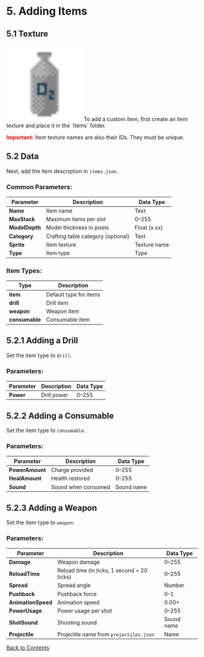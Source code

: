 # 5. Adding Items

## 5.1 Texture
<img src="/Images/oxygen.png" alt="Oxygen" width="200" height="200">
To add a custom item, first create an item texture and place it in the `Items` folder.

<span style="color:red;">**Important:**</span> Item texture names are also their IDs. They must be unique.

## 5.2 Data
Next, add the item description in `items.json`.

### Common Parameters:
<table>
  <thead>
    <tr>
      <th>Parameter</th>
      <th>Description</th>
      <th>Data Type</th>
    </tr>
  </thead>
  <tbody>
    <tr>
      <td><strong>Name</strong></td>
      <td>Item name</td>
      <td>Text</td>
    </tr>
    <tr>
      <td><strong>MaxStack</strong></td>
      <td>Maximum items per slot</td>
      <td>0–255</td>
    </tr>
    <tr>
      <td><strong>ModelDepth</strong></td>
      <td>Model thickness in pixels</td>
      <td>Float (x.xx)</td>
    </tr>
    <tr>
      <td><strong>Category</strong></td>
      <td>Crafting table category (optional)</td>
      <td>Text</td>
    </tr>
    <tr>
      <td><strong>Sprite</strong></td>
      <td>Item texture</td>
      <td>Texture name</td>
    </tr>
    <tr>
      <td><strong>Type</strong></td>
      <td>Item type</td>
      <td>Type</td>
    </tr>
  </tbody>
</table>

### Item Types:
<table>
  <thead>
    <tr>
      <th>Type</th>
      <th>Description</th>
    </tr>
  </thead>
  <tbody>
    <tr>
      <td><strong>item</strong></td>
      <td>Default type for items</td>
    </tr>
    <tr>
      <td><strong>drill</strong></td>
      <td>Drill item</td>
    </tr>
    <tr>
      <td><strong>weapon</strong></td>
      <td>Weapon item</td>
    </tr>
    <tr>
      <td><strong>consumable</strong></td>
      <td>Consumable item</td>
    </tr>
  </tbody>
</table>

## 5.2.1 Adding a Drill
Set the item type to `drill`.

### Parameters:
<table>
  <thead>
    <tr>
      <th>Parameter</th>
      <th>Description</th>
      <th>Data Type</th>
    </tr>
  </thead>
  <tbody>
    <tr>
      <td><strong>Power</strong></td>
      <td>Drill power</td>
      <td>0–255</td>
    </tr>
  </tbody>
</table>

## 5.2.2 Adding a Consumable
Set the item type to `consumable`.

### Parameters:
<table>
  <thead>
    <tr>
      <th>Parameter</th>
      <th>Description</th>
      <th>Data Type</th>
    </tr>
  </thead>
  <tbody>
    <tr>
      <td><strong>PowerAmount</strong></td>
      <td>Charge provided</td>
      <td>0–255</td>
    </tr>
    <tr>
      <td><strong>HealAmount</strong></td>
      <td>Health restored</td>
      <td>0–255</td>
    </tr>
    <tr>
      <td><strong>Sound</strong></td>
      <td>Sound when consumed</td>
      <td>Sound name</td>
    </tr>
  </tbody>
</table>

## 5.2.3 Adding a Weapon
Set the item type to `weapon`.

### Parameters:
<table>
  <thead>
    <tr>
      <th>Parameter</th>
      <th>Description</th>
      <th>Data Type</th>
    </tr>
  </thead>
  <tbody>
    <tr>
      <td><strong>Damage</strong></td>
      <td>Weapon damage</td>
      <td>0–255</td>
    </tr>
    <tr>
      <td><strong>ReloadTime</strong></td>
      <td>Reload time (in ticks, 1 second = 20 ticks)</td>
      <td>0–255</td>
    </tr>
    <tr>
      <td><strong>Spread</strong></td>
      <td>Spread angle</td>
      <td>Number</td>
    </tr>
    <tr>
      <td><strong>Pushback</strong></td>
      <td>Pushback force</td>
      <td>0–1</td>
    </tr>
    <tr>
      <td><strong>AnimationSpeed</strong></td>
      <td>Animation speed</td>
      <td>0.00+</td>
    </tr>
    <tr>
      <td><strong>PowerUsage</strong></td>
      <td>Power usage per shot</td>
      <td>0–255</td>
    </tr>
    <tr>
      <td><strong>ShotSound</strong></td>
      <td>Shooting sound</td>
      <td>Sound name</td>
    </tr>
    <tr>
      <td><strong>Projectile</strong></td>
      <td>Projectile name from <code>projectiles.json</code></td>
      <td>Name</td>
    </tr>
  </tbody>
</table>

[Back to Contents](Welcome.md)
